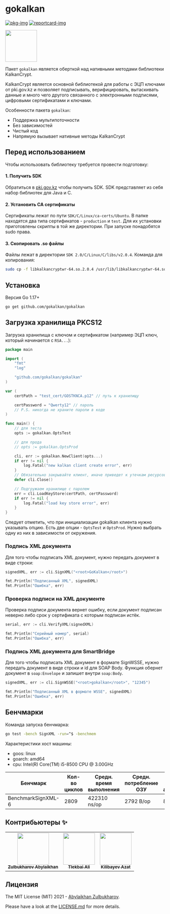 # gokalkan

[![pkg-img]][pkg-url]
[![reportcard-img]][reportcard-url]

<img src="https://user-images.githubusercontent.com/29381624/170255957-56b2c349-c04f-4ec8-9054-78bbe351fcc8.png" width=100>

Пакет `gokalkan` является оберткой над нативными методами библиотеки KalkanCrypt.

KalkanCrypt является основной библиотекой для работы с ЭЦП ключами от pki.gov.kz и
позволяет подписывать, верифицировать, вытаскивать данные и много чего другого связанного
с электронными подписями, цифровыми сертификатами и ключами.

Особенности пакета `gokalkan`:

- Поддержка мультипоточности
- Без зависимостей
- Чистый код
- Напрямую вызывает нативные методы KalkanCrypt

## Перед использованием

Чтобы использовать библиотеку требуется провести подготовку:

#### 1. Получить SDK

Обратиться в [pki.gov.kz](https://pki.gov.kz/developers/) чтобы получить SDK. SDK представляет из себя набор библиотек для Java и C.

#### 2. Установить CA сертификаты

Сертификаты лежат по пути `SDK/C/Linux/ca-certs/Ubuntu`. В папке находятся два типа сертификатов - `production` и `test`. Для их установки приготовлены скрипты в той же директории. При запуске понадобятся sudo права.

#### 3. Скопировать .so файлы

Файлы лежат в директории `SDK 2.0/C/Linux/C/libs/v2.0.4`. Команда для копирования:

```sh
sudo cp -f libkalkancryptwr-64.so.2.0.4 /usr/lib/libkalkancryptwr-64.so
```

## Установка

Версия Go 1.17+

```sh
go get github.com/gokalkan/gokalkan
```

## Загрузка хранилища PKCS12

Загрузка хранилища с ключом и сертификатом (например ЭЦП ключ, который начинается с `RSA...`):

```go
package main

import (
	"fmt"
	"log"

	"github.com/gokalkan/gokalkan"
)

var (
	certPath = "test_cert/GOSTKNCA.p12" // путь к хранилищу

	certPassword = "Qwerty12" // пароль
	// P.S. никогда не храните пароли в коде
)

func main() {
	// для теста
	opts := gokalkan.OptsTest

	// для прода
	// opts := gokalkan.OptsProd

	cli, err := gokalkan.NewClient(opts...)
	if err != nil {
		log.Fatal("new kalkan client create error", err)
	}
	// Обязательно закрывайте клиент, иначе приведет к утечкам ресурсов
	defer cli.Close()

	// Подгружаем хранилище с паролем
	err = cli.LoadKeyStore(certPath, certPassword)
	if err != nil {
		log.Fatal("load key store error", err)
	}
}
```

Следует отметить, что при инициализации gokalkan клиента нужно указывать опцию.
Есть две опции - `OptsTest` и `OptsProd`. Нужно выбрать одну из них в зависимости от окружения.

### Подпись XML документа

Для того чтобы подписать XML документ, нужно передать документ в виде строки:

```go
signedXML, err := cli.SignXML("<root>GoKalkan</root>")

fmt.Println("Подписанный XML", signedXML)
fmt.Println("Ошибка", err)
```

### Проверка подписи на XML документе

Проверка подписи документа вернет ошибку, если документ подписан неверно либо срок
у сертификата с которым подписан истёк.

```go
serial, err := cli.VerifyXML(signedXML)

fmt.Println("Серийный номер", serial)
fmt.Println("Ошибка", err)
```

### Подпись XML документа для SmartBridge

Для того чтобы подписать XML документ в формате SignWSSE, нужно передать документ в виде строки
и id для SOAP Body. Функция обернет документ в `soap:Envelope` и запишет внутри `soap:Body`.

```go
signedXML, err := cli.SignWSSE("<root>gokalkan</root>", "12345")

fmt.Println("Подписанный XML в формате WSSE", signedXML)
fmt.Println("Ошибка", err)
```

## Бенчмарки

Команда запуска бенчмарка:

```sh
go test -bench SignXML -run=^$ -benchmem
```

Характеристики хост машины:

- goos: linux
- goarch: amd64
- cpu: Intel(R) Core(TM) i5-8500 CPU @ 3.00GHz

| Бенчмарк           | Кол-во циклов | Средн. время выполнения | Средн. потребление ОЗУ | Средн. кол-во аллокаций |
| ------------------ | ------------- | ----------------------- | ---------------------- | ----------------------- |
| BenchmarkSignXML-6 | 2809          | 422310 ns/op            | 2792 B/op              | 8 allocs/op             |

## Контрибьютеры ✨

<!-- ALL-CONTRIBUTORS-LIST:START - Do not remove or modify this section -->
<!-- prettier-ignore-start -->
<!-- markdownlint-disable -->

<table>
	<tr>
		<td align="center">
			<a href="https://github.com/Zulbukharov">
				<img src="https://avatars.githubusercontent.com/u/25000090?v=4" width="100px;" alt=""/>
			</a><br />
			<a href="https://github.com/gokalkan/gokalkan/commits?author=Zulbukharov" title="Code">
				<sub><b>Zulbukharov Abylaikhan</b></sub>
			</a>
		</td>
		<td align="center">
			<a href="https://github.com/atlekbai">
				<img src="https://avatars.githubusercontent.com/u/29381624?v=4&s=100" width="100px;" alt=""/>
			</a><br />
			<a href="https://github.com/gokalkan/gokalkan/commits?author=atlekbai" title="Code">
				<sub><b>Tlekbai Ali</b></sub>
			</a>
		</td>
		<td align="center">
			<a href="https://github.com/gammban">
				<img src="https://avatars.githubusercontent.com/u/98373125?v=4&s=100" width="100px;" alt=""/>
			</a><br />
			<a href="https://github.com/gokalkan/gokalkan/commits?author=gammban" title="Code">
				<sub><b>Kilibayev Azat</b></sub>
			</a>
		</td>
	</tr>
</table>

<!-- markdownlint-restore -->
<!-- prettier-ignore-end -->

<!-- ALL-CONTRIBUTORS-LIST:END -->

## Лицензия

The MIT License (MIT) 2021 - [Abylaikhan Zulbukharov](https://github.com/Zulbukharov).

Please have a look at the [LICENSE.md](https://github.com/Zulbukharov/kalkancrypt-wrapper/blob/master/LICENSE.md) for more details.

[pkg-img]: https://pkg.go.dev/badge/Zulbukharov/GoKalkan
[pkg-url]: https://pkg.go.dev/github.com/gokalkan/gokalkan
[reportcard-img]: https://goreportcard.com/badge/Zulbukharov/GoKalkan
[reportcard-url]: https://goreportcard.com/report/Zulbukharov/GoKalkan
